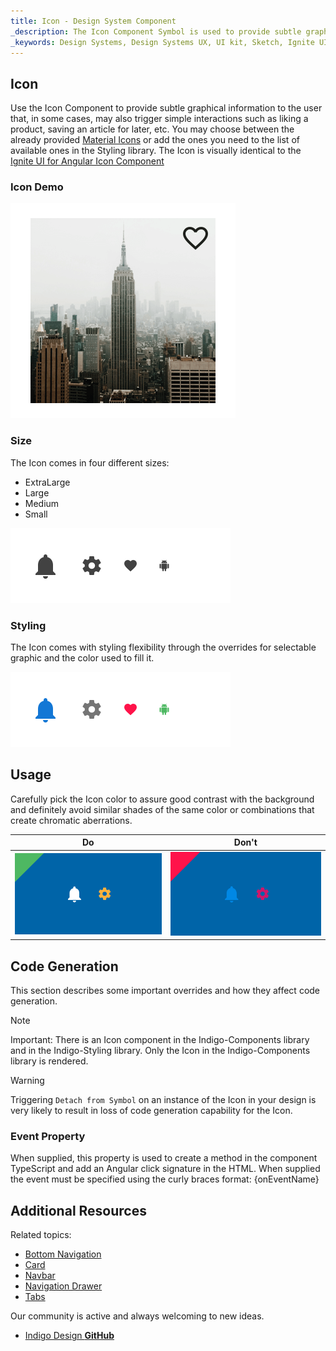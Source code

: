 ```yaml
---
title: Icon - Design System Component
_description: The Icon Component Symbol is used to provide subtle graphical indications to the user that also may trigger an interaction. 
_keywords: Design Systems, Design Systems UX, UI kit, Sketch, Ignite UI for Angular, Sketch to Angular, Sketch to Angular, Angular, Angular Design System, Export code from Sketch, Design Kits for Angular, Sketch HTML, Sketch to HTML, Sketch UI kits
---
```


## Icon

Use the Icon Component to provide subtle graphical information to the user that, in some cases, may also trigger simple interactions such as liking a product, saving an article for later, etc. You may choose between the already provided [Material Icons](https://material.io/tools/icons/) or add the ones you need to the list of available ones in the Styling library. The Icon is visually identical to the [Ignite UI for Angular Icon Component](https://www.infragistics.com/products/ignite-ui-angular/angular/components/icon.html)

### Icon Demo

<img src="../images/icon_demo.png" srcset="../images/icon_demo@2x.png 2x" />

### Size

The Icon comes in four different sizes:

- ExtraLarge
- Large
- Medium
- Small

<img src="../images/icon_sizes.png" srcset="../images/icon_sizes@2x.png 2x" />

### Styling

The Icon comes with styling flexibility through the overrides for selectable graphic and the color used to fill it.

<img src="../images/icon_styling.png" srcset="../images/icon_styling@2x.png 2x" />

## Usage

Carefully pick the Icon color to assure good contrast with the background and definitely avoid similar shades of the same color or combinations that create chromatic aberrations.

| Do                          | Don't                         |
| --------------------------- | ----------------------------- |
| <img src="../images/icon_do1.png" srcset="../images/icon_do1@2x.png 2x" /> | <img src="../images/icon_dont1.png" srcset="../images/icon_dont1@2x.png 2x" /> |

## Code Generation

This section describes some important overrides and how they affect code generation.

> [!Note]
> Important: There is an Icon component in the Indigo-Components library and in the Indigo-Styling library. Only the Icon in the Indigo-Components library is rendered.

> [!WARNING]
> Triggering `Detach from Symbol` on an instance of the Icon in your design is very likely to result in loss of code generation capability for the Icon.

### Event Property

When supplied, this property is used to create a method in the component TypeScript and add an Angular click signature in the HTML. When supplied the event must be specified using the curly braces format: {onEventName}

## Additional Resources

Related topics:

- [Bottom Navigation](bottom-nav.md)
- [Card](cards.md)
- [Navbar](navbar.md)
- [Navigation Drawer](nav-drawer.md)
- [Tabs](tabs.md)
  <div class="divider--half"></div>

Our community is active and always welcoming to new ideas.

- [Indigo Design **GitHub**](https://github.com/IgniteUI/design-system-docfx)
